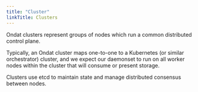 ```yaml
---
title: "Cluster"
linkTitle: Clusters
---
```


Ondat clusters represent groups of nodes which run a common distributed
control plane.

Typically, an Ondat cluster maps one-to-one to a Kubernetes (or similar
orchestrator) cluster, and we expect our daemonset to run on all worker
nodes within the cluster that will consume or present storage.

Clusters use etcd to maintain state and manage distributed consensus between
nodes.

